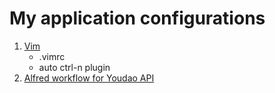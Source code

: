 # My application configurations

1. [Vim](./vim)
	- .vimrc
	- auto ctrl-n plugin
2. [Alfred workflow for Youdao API](./yd_workflow)
